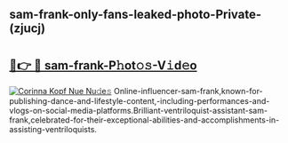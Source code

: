 ## sam-frank-only-fans​-leaked-photo​-Private-(zjucj)


# <h2><a href="https://mediaupload.pro?title=sam-frank&ref=git">🔗👉 🔴 sam-frank-P𝚑ot𝚘𝚜-V𝚒d𝚎o</a></h2>

[![Corinna Kopf Nue Nu𝚍e𝚜](https://i.imgur.com/0qMVB7G.gif)](https://mediaupload.pro?title=sam-frank&ref=git)
Online-influencer-sam-frank,known-for-publishing-dance-and-lifestyle-content,-including-performances-and-vlogs-on-social-media-platforms.Brilliant-ventriloquist-assistant-sam-frank,celebrated-for-their-exceptional-abilities-and-accomplishments-in-assisting-ventriloquists.  